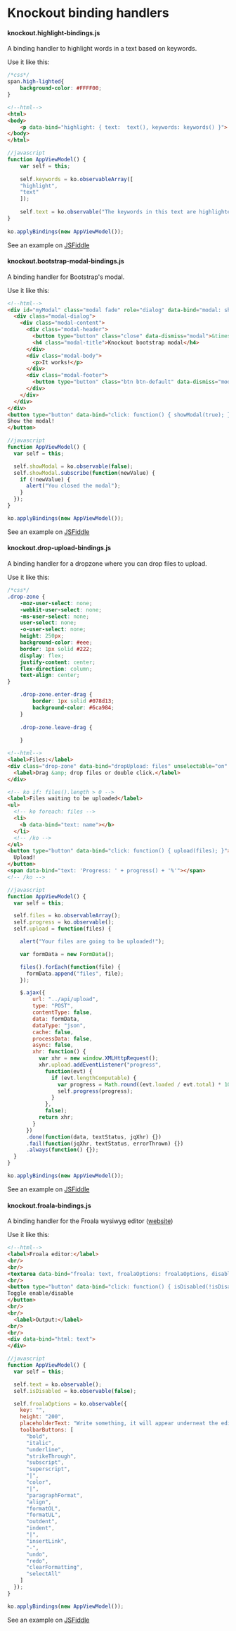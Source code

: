 # Knockout binding handlers
#### knockout.highlight-bindings.js

A binding handler to highlight words in a text based on keywords.

Use it like this:

```css
/*css*/
span.high-lighted{
	background-color: #FFFF00;
}
```

```html
<!--html-->
<html>
<body>
	<p data-bind="highlight: { text:  text(), keywords: keywords() }">
</body>
</html>
```

```javascript
//javascript
function AppViewModel() {
    var self = this;
 
    self.keywords = ko.observableArray([
	"highlight",
	"text"
    ]);
 
    self.text = ko.observable("The keywords in this text are highlighted.");
}
 
ko.applyBindings(new AppViewModel());
```

See an example on [JSFiddle](https://jsfiddle.net/brechtb86/jskjdhqv/)

#### knockout.bootstrap-modal-bindings.js

A binding handler for Bootstrap's modal.

Use it like this:

```html
<!--html-->
<div id="myModal" class="modal fade" role="dialog" data-bind="modal: showModal">
  <div class="modal-dialog">
    <div class="modal-content">
      <div class="modal-header">
        <button type="button" class="close" data-dismiss="modal">&times;</button>
        <h4 class="modal-title">Knockout bootstrap modal</h4>
      </div>
      <div class="modal-body">
        <p>It works!</p>
      </div>
      <div class="modal-footer">
        <button type="button" class="btn btn-default" data-dismiss="modal">Close</button>
      </div>
    </div>
  </div>
</div>
<button type="button" data-bind="click: function() { showModal(true); }">
Show the modal!
</button>
```

```javascript
//javascript
function AppViewModel() {
  var self = this;

  self.showModal = ko.observable(false);
  self.showModal.subscribe(function(newValue) {
    if (!newValue) {
      alert("You closed the modal");
    }
  });
}

ko.applyBindings(new AppViewModel());
```

See an example on [JSFiddle](https://jsfiddle.net/brechtb86/dnj1n1dg/)

#### knockout.drop-upload-bindings.js

A binding handler for a dropzone where you can drop files to upload.

Use it like this:

```css
/*css*/
.drop-zone {
    -moz-user-select: none;
    -webkit-user-select: none;
    -ms-user-select: none;
    user-select: none;
    -o-user-select: none;
    height: 250px;
    background-color: #eee;
    border: 1px solid #222;
    display: flex;
    justify-content: center;
    flex-direction: column;
    text-align: center;
}

    .drop-zone.enter-drag {
        border: 1px solid #078d13;
        background-color: #6ca984;        
    }
    
    .drop-zone.leave-drag {
    
    }
```

```html
<!--html-->
<label>Files:</label>
<div class="drop-zone" data-bind="dropUpload: files" unselectable="on" onselectstart="return false;" onmousedown="return false;">
  <label>Drag &amp; drop files or double click.</label>
</div>

<!-- ko if: files().length > 0 -->
<label>Files waiting to be uploaded</label>
<ul>
  <!-- ko foreach: files -->
  <li>
    <b data-bind="text: name"></b>
  </li>
  <!-- /ko -->
</ul>
<button type="button" data-bind="click: function() { upload(files); }">
  Upload!
</button>
<span data-bind="text: 'Progress: ' + progress() + '%'"></span>
<!-- /ko -->
```

```javascript
//javascript
function AppViewModel() {
  var self = this;

  self.files = ko.observableArray();
  self.progress = ko.observable();
  self.upload = function(files) {

    alert("Your files are going to be uploaded!");

    var formData = new FormData();

    files().forEach(function(file) {
      formData.append("files", file);
    });

    $.ajax({
        url: "../api/upload",
        type: "POST",
        contentType: false,
        data: formData,
        dataType: "json",
        cache: false,
        processData: false,
        async: false,
        xhr: function() {
          var xhr = new window.XMLHttpRequest();
          xhr.upload.addEventListener("progress",
            function(evt) {
              if (evt.lengthComputable) {
                var progress = Math.round((evt.loaded / evt.total) * 100);
                self.progress(progress);
              }
            },
            false);
          return xhr;
        }
      })
      .done(function(data, textStatus, jqXhr) {})
      .fail(function(jqXhr, textStatus, errorThrown) {})
      .always(function() {});
  }
}

ko.applyBindings(new AppViewModel());
```

See an example on [JSFiddle](https://jsfiddle.net/brechtb86/ofnsnfee/)

#### knockout.froala-bindings.js

A binding handler for the Froala wysiwyg editor ([website](http://www.froala.com/))

Use it like this:

```html
<!--html-->
<label>Froala editor:</label>
<br/>
<br/>
<textarea data-bind="froala: text, froalaOptions: froalaOptions, disable: isDisabled"></textarea>
<br/>
<button type="button" data-bind="click: function() { isDisabled(!isDisabled()); }">
Toggle enable/disable
</button>
<br/>
<br/>
  <label>Output:</label>
<br/>
<br/>
<div data-bind="html: text">
</div>
```

```javascript
//javascript
function AppViewModel() {
  var self = this;

  self.text = ko.observable();
  self.isDisabled = ko.observable(false);

  self.froalaOptions = ko.observable({
    key: "",    
    height: "200",
    placeholderText: "Write something, it will appear underneat the editor.",
    toolbarButtons: [
      "bold",
      "italic",
      "underline",
      "strikeThrough",
      "subscript",
      "superscript",
      "|",
      "color",
      "|",
      "paragraphFormat",
      "align",
      "formatOL",
      "formatUL",
      "outdent",
      "indent",
      "|",
      "insertLink",
      "-",
      "undo",
      "redo",
      "clearFormatting",
      "selectAll"
    ]
  });
}

ko.applyBindings(new AppViewModel());
```

See an example on [JSFiddle](https://jsfiddle.net/brechtb86/wjhn1ag1/)
